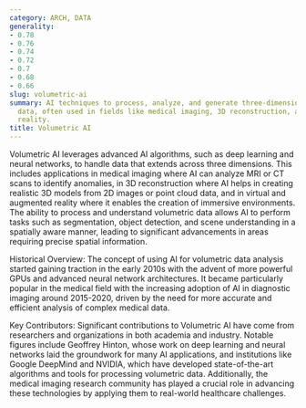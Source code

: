 ```yaml
---
category: ARCH, DATA
generality:
- 0.78
- 0.76
- 0.74
- 0.72
- 0.7
- 0.68
- 0.66
slug: volumetric-ai
summary: AI techniques to process, analyze, and generate three-dimensional volumetric
  data, often used in fields like medical imaging, 3D reconstruction, and virtual
  reality.
title: Volumetric AI
---
```


Volumetric AI leverages advanced AI algorithms, such as deep learning and neural networks, to handle data that extends across three dimensions. This includes applications in medical imaging where AI can analyze MRI or CT scans to identify anomalies, in 3D reconstruction where AI helps in creating realistic 3D models from 2D images or point cloud data, and in virtual and augmented reality where it enables the creation of immersive environments. The ability to process and understand volumetric data allows AI to perform tasks such as segmentation, object detection, and scene understanding in a spatially aware manner, leading to significant advancements in areas requiring precise spatial information.

Historical Overview:
The concept of using AI for volumetric data analysis started gaining traction in the early 2010s with the advent of more powerful GPUs and advanced neural network architectures. It became particularly popular in the medical field with the increasing adoption of AI in diagnostic imaging around 2015-2020, driven by the need for more accurate and efficient analysis of complex medical data.

Key Contributors:
Significant contributions to Volumetric AI have come from researchers and organizations in both academia and industry. Notable figures include Geoffrey Hinton, whose work on deep learning and neural networks laid the groundwork for many AI applications, and institutions like Google DeepMind and NVIDIA, which have developed state-of-the-art algorithms and tools for processing volumetric data. Additionally, the medical imaging research community has played a crucial role in advancing these technologies by applying them to real-world healthcare challenges.